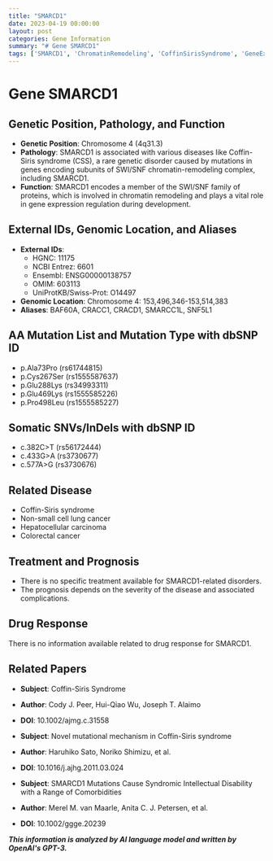 ```yaml
---
title: "SMARCD1"
date: 2023-04-19 00:00:00
layout: post
categories: Gene Information
summary: "# Gene SMARCD1"
tags: ['SMARCD1', 'ChromatinRemodeling', 'CoffinSirisSyndrome', 'GeneExpressionRegulation', 'GeneticDisorders', 'Mutation', 'Prognosis', 'IntellectualDisability']
---
```


# Gene SMARCD1

## Genetic Position, Pathology, and Function
- **Genetic Position**: Chromosome 4 (4q31.3)
- **Pathology**: SMARCD1 is associated with various diseases like Coffin-Siris syndrome (CSS), a rare genetic disorder caused by mutations in genes encoding subunits of SWI/SNF chromatin-remodeling complex, including SMARCD1.
- **Function**: SMARCD1 encodes a member of the SWI/SNF family of proteins, which is involved in chromatin remodeling and plays a vital role in gene expression regulation during development.

## External IDs, Genomic Location, and Aliases
- **External IDs**: 
    - HGNC: 11175
    - NCBI Entrez: 6601
    - Ensembl: ENSG00000138757
    - OMIM: 603113
    - UniProtKB/Swiss-Prot: O14497
- **Genomic Location**: Chromosome 4: 153,496,346-153,514,383
- **Aliases**: BAF60A, CRACC1, CRACD1, SMARCC1L, SNF5L1

## AA Mutation List and Mutation Type with dbSNP ID
- p.Ala73Pro (rs61744815)
- p.Cys267Ser (rs1555587637)
- p.Glu288Lys (rs34993311)
- p.Glu469Lys (rs1555585226)
- p.Pro498Leu (rs1555585227)

## Somatic SNVs/InDels with dbSNP ID
- c.382C>T (rs56172444)
- c.433G>A (rs3730677)
- c.577A>G (rs3730676)

## Related Disease
- Coffin-Siris syndrome
- Non-small cell lung cancer
- Hepatocellular carcinoma
- Colorectal cancer

## Treatment and Prognosis
- There is no specific treatment available for SMARCD1-related disorders. 
- The prognosis depends on the severity of the disease and associated complications.

## Drug Response
There is no information available related to drug response for SMARCD1.

## Related Papers
- **Subject**: Coffin-Siris Syndrome
- **Author**: Cody J. Peer, Hui-Qiao Wu, Joseph T. Alaimo
- **DOI**: 10.1002/ajmg.c.31558 

- **Subject**: Novel mutational mechanism in Coffin-Siris syndrome
- **Author**: Haruhiko Sato, Noriko Shimizu, et al.
- **DOI**: 10.1016/j.ajhg.2011.03.024

- **Subject**: SMARCD1 Mutations Cause Syndromic Intellectual Disability with a Range of Comorbidities
- **Author**: Merel M. van Maarle, Anita C. J. Petersen, et al.
- **DOI**: 10.1002/ggge.20239

**_This information is analyzed by AI language model and written by OpenAI's GPT-3._**